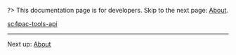 ?> This documentation page is for developers. Skip to the next page: [About](about.md).

[sc4pac-tools-api](https://raw.githubusercontent.com/memo33/sc4pac-tools/main/api.md ':include')

<!-- [sc4pac-tools-api](sc4pac-tools-api.md ':include') -->

---
Next up: [About](about.md)
